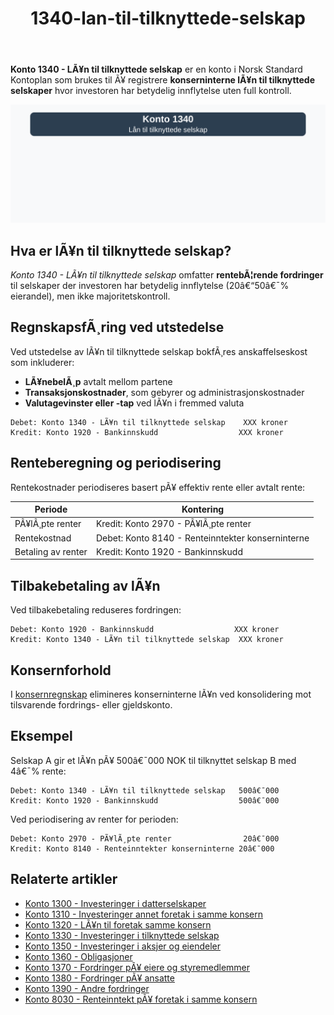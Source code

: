 ﻿---
title: "1340-lan-til-tilknyttede-selskap"
meta_title: "1340-lan-til-tilknyttede-selskap"
meta_description: '**Konto 1340 - LÃ¥n til tilknyttede selskap** er en konto i Norsk Standard Kontoplan som brukes til Ã¥ registrere **konserninterne lÃ¥n til tilknyttede selskape...'
slug: 1340-lan-til-tilknyttede-selskap
type: blog
layout: pages/single
---

**Konto 1340 - LÃ¥n til tilknyttede selskap** er en konto i Norsk Standard Kontoplan som brukes til Ã¥ registrere **konserninterne lÃ¥n til tilknyttede selskaper** hvor investoren har betydelig innflytelse uten full kontroll.

![Illustrasjon av konto 1340 lÃ¥n til tilknyttede selskap](1340-lan-til-tilknyttede-selskap-image.svg)

## Hva er lÃ¥n til tilknyttede selskap?

*Konto 1340 - LÃ¥n til tilknyttede selskap* omfatter **rentebÃ¦rende fordringer** til selskaper der investoren har betydelig innflytelse (20â€“50â€¯% eierandel), men ikke majoritetskontroll.

## RegnskapsfÃ¸ring ved utstedelse

Ved utstedelse av lÃ¥n til tilknyttede selskap bokfÃ¸res anskaffelseskost som inkluderer:

* **LÃ¥nebelÃ¸p** avtalt mellom partene
* **Transaksjonskostnader**, som gebyrer og administrasjonskostnader
* **Valutagevinster eller -tap** ved lÃ¥n i fremmed valuta

```plaintext
Debet: Konto 1340 - LÃ¥n til tilknyttede selskap    XXX kroner
Kredit: Konto 1920 - Bankinnskudd                  XXX kroner
```

## Renteberegning og periodisering

Rentekostnader periodiseres basert pÃ¥ effektiv rente eller avtalt rente:

| Periode               | Kontering                                   |
|-----------------------|----------------------------------------------|
| PÃ¥lÃ¸pte renter        | Kredit: Konto 2970 - PÃ¥lÃ¸pte renter           |
| Rentekostnad          | Debet: Konto 8140 - Renteinntekter konserninterne |
| Betaling av renter    | Kredit: Konto 1920 - Bankinnskudd             |

## Tilbakebetaling av lÃ¥n

Ved tilbakebetaling reduseres fordringen:

```plaintext
Debet: Konto 1920 - Bankinnskudd                  XXX kroner
Kredit: Konto 1340 - LÃ¥n til tilknyttede selskap  XXX kroner
```

## Konsernforhold

I [konsernregnskap](/blogs/regnskap/hva-er-konsern "Hva er Konsern?") elimineres konserninterne lÃ¥n ved konsolidering mot tilsvarende fordrings- eller gjeldskonto.

## Eksempel

Selskap A gir et lÃ¥n pÃ¥ 500â€¯000 NOK til tilknyttet selskap B med 4â€¯% rente:

```plaintext
Debet: Konto 1340 - LÃ¥n til tilknyttede selskap   500â€¯000
Kredit: Konto 1920 - Bankinnskudd                  500â€¯000
```

Ved periodisering av renter for perioden:

```plaintext
Debet: Konto 2970 - PÃ¥lÃ¸pte renter                20â€¯000
Kredit: Konto 8140 - Renteinntekter konserninterne 20â€¯000
```

## Relaterte artikler

* [Konto 1300 - Investeringer i datterselskaper](/blogs/kontoplan/1300-investeringer-i-datterselskaper "Konto 1300 - Investeringer i datterselskaper")
* [Konto 1310 - Investeringer annet foretak i samme konsern](/blogs/kontoplan/1310-investeringer-annet-foretak-i-samme-konsern "Konto 1310 - Investeringer annet foretak i samme konsern")
* [Konto 1320 - LÃ¥n til foretak samme konsern](/blogs/kontoplan/1320-lan-til-foretak-samme-konsern "Konto 1320 - LÃ¥n til foretak samme konsern")
* [Konto 1330 - Investeringer i tilknyttede selskap](/blogs/kontoplan/1330-investeringer-i-tilknyttede-selskap "Konto 1330 - Investeringer i tilknyttede selskap")
* [Konto 1350 - Investeringer i aksjer og eiendeler](/blogs/kontoplan/1350-investeringer-i-aksjer-og-eiendeler "Konto 1350 - Investeringer i aksjer og eiendeler")
* [Konto 1360 - Obligasjoner](/blogs/kontoplan/1360-obligasjoner "Konto 1360 - Obligasjoner")
* [Konto 1370 - Fordringer pÃ¥ eiere og styremedlemmer](/blogs/kontoplan/1370-fordringer-pa-eiere-og-styremedlemmer "Konto 1370 - Fordringer pÃ¥ eiere og styremedlemmer")
* [Konto 1380 - Fordringer pÃ¥ ansatte](/blogs/kontoplan/1380-fordringer-pa-ansatte "Konto 1380 - Fordringer pÃ¥ ansatte")
* [Konto 1390 - Andre fordringer](/blogs/kontoplan/1390-andre-fordringer "Konto 1390 - Andre fordringer")
* [Konto 8030 - Renteinntekt pÃ¥ foretak i samme konsern](/blogs/kontoplan/8030-renteinntekt-pa-foretak-i-samme-konsern "Konto 8030 - Renteinntekt pÃ¥ foretak i samme konsern: RegnskapsfÃ¸ring av konserninterne renteinntekter")
